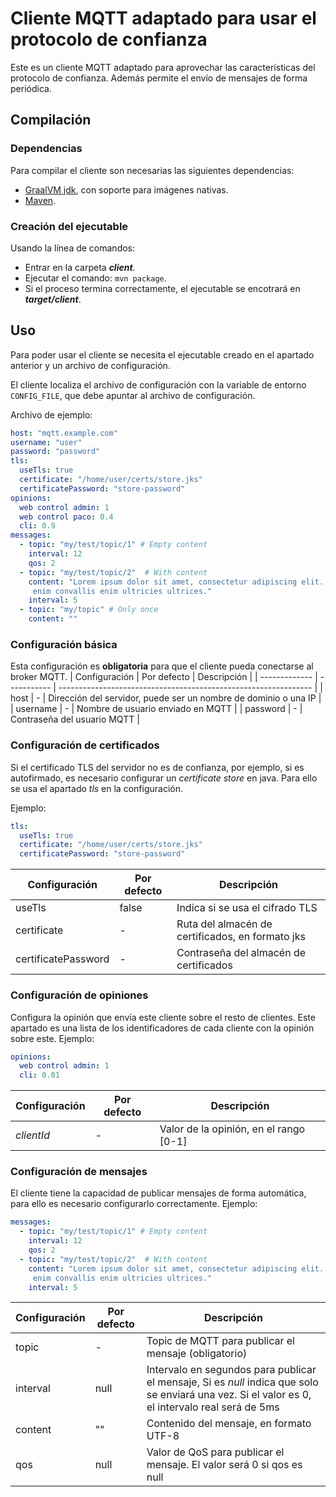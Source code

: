 # Cliente MQTT adaptado para usar el protocolo de confianza
Este es un cliente MQTT adaptado para aprovechar las características del protocolo de confianza. Además permite el envío de mensajes de forma periódica.

## Compilación

### Dependencias
Para compilar el cliente son necesarias las siguientes dependencias:
- [GraalVM jdk](https://www.graalvm.org/jdk21/getting-started/#installing), con soporte para imágenes nativas.
- [Maven](https://maven.apache.org/install.html).

### Creación del ejecutable
Usando la línea de comandos:
- Entrar en la carpeta ***client***.
- Ejecutar el comando: `mvn package`.
- Si el proceso termina correctamente, el ejecutable se encotrará en ***target/client***.
## Uso

Para poder usar el cliente se necesita el ejecutable creado en el apartado anterior y un archivo de configuración.

El cliente localiza el archivo de configuración con la variable de entorno `CONFIG_FILE`, que debe apuntar al archivo de configuración.

Archivo de ejemplo:

```yaml
host: "mqtt.example.com"
username: "user"
password: "password"
tls:
  useTls: true
  certificate: "/home/user/certs/store.jks"
  certificatePassword: "store-password"
opinions:
  web control admin: 1
  web control paco: 0.4
  cli: 0.9
messages:
  - topic: "my/test/topic/1" # Empty content
    interval: 12
    qos: 2
  - topic: "my/test/topic/2"  # With content
    content: "Lorem ipsum dolor sit amet, consectetur adipiscing elit. Proin a
     enim convallis enim ultricies ultrices."
    interval: 5
  - topic: "my/topic" # Only once
    content: ""

```
### Configuración básica
Esta configuración es **obligatoria** para que el cliente pueda conectarse al broker MQTT.
| Configuración | Por defecto | Descripción                                                     |
| ------------- | ----------- | --------------------------------------------------------------- |
| host          | -           | Dirección del servidor, puede ser un nombre de dominio o una IP |
| username      | -           | Nombre de usuario enviado en MQTT                               |
| password      | -           | Contraseña del usuario MQTT                                     |

### Configuración de certificados

Si el certificado TLS del servidor no es de confianza, por ejemplo, si es autofirmado, es necesario configurar un *certificate store* en java. Para ello se usa el apartado *tls* en la configuración.

Ejemplo:
```yaml
tls:
  useTls: true
  certificate: "/home/user/certs/store.jks"
  certificatePassword: "store-password"
```
| Configuración       | Por defecto | Descripción                                      |
| ------------------- | ----------- | ------------------------------------------------ |
| useTls              | false       | Indica si se usa el cifrado TLS                  |
| certificate         | -           | Ruta del almacén de certificados, en formato jks |
| certificatePassword | -           | Contraseña del almacén de certificados           |

### Configuración de opiniones
Configura la opinión que envía este cliente sobre el resto de clientes. Este apartado es una lista de los identificadores de cada cliente con la opinión sobre este. Ejemplo:
```yaml
opinions:
  web control admin: 1
  cli: 0.01
```
| Configuración | Por defecto | Descripción                            |
| ------------- | ----------- | -------------------------------------- |
| *clientId*    | -           | Valor de la opinión, en el rango [0-1] |


### Configuración de mensajes
El cliente tiene la capacidad de publicar mensajes de forma automática, para ello es necesario configurarlo correctamente. Ejemplo:
```yaml
messages:
  - topic: "my/test/topic/1" # Empty content
    interval: 12
    qos: 2
  - topic: "my/test/topic/2"  # With content
    content: "Lorem ipsum dolor sit amet, consectetur adipiscing elit. Proin a
     enim convallis enim ultricies ultrices."
    interval: 5
```
| Configuración | Por defecto | Descripción                                                                                                                                      |
| ------------- | ----------- | ------------------------------------------------------------------------------------------------------------------------------------------------ |
| topic         | -           | Topic de MQTT para publicar el mensaje (obligatorio)                                                                                             |
| interval      | null        | Intervalo en segundos para publicar el mensaje, Si es *null* indica que solo se enviará una vez. Si el valor es 0, el intervalo real será de 5ms |
| content       | ""          | Contenido del mensaje, en formato UTF-8                                                                                                          |
| qos           | null        | Valor de QoS para publicar el mensaje. El valor será 0 si qos es null                                                                            |
